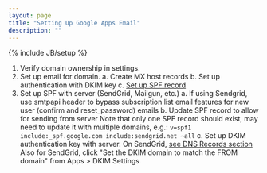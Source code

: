 ```yaml
---
layout: page
title: "Setting Up Google Apps Email"
description: ""
---
```

{% include JB/setup %}
1. Verify domain ownership in settings.
2. Set up email for domain.
  a. Create MX host records
  b. Set up authentication with DKIM key
  c. [Set up SPF record](https://support.google.com/a/answer/178723?hl=en)
3. Set up SPF with server (SendGrid, Mailgun, etc.)
  a. If using Sendgrid, use smtpapi header to bypass subscription list email
     features for new user (confirm and reset_password) emails
  b. Update SPF record to allow for sending from server
     Note that only one SPF record should exist, may need to update it
     with multiple domains, e.g.:
     `v=spf1 include:_spf.google.com include:sendgrid.net ~all`
  c. Set up DKIM authentication key with server.
     On SendGrid, [see DNS Records section](http://sendgrid.com/docs/User_Guide/whitelabel_wizard.html)
     Also for SendGrid, click "Set the DKIM domain to match the FROM
     domain" from Apps > DKIM Settings
